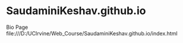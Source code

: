 # SaudaminiKeshav.github.io
Bio Page
file:///D:/UCIrvine/Web_Course/SaudaminiKeshav.github.io/index.html

